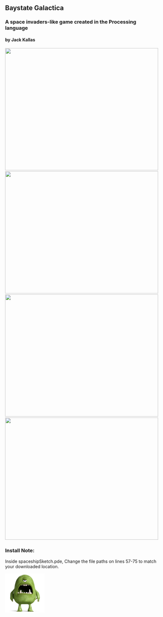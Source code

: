 ## Baystate Galactica
### A space invaders-like game created in the Processing language
#### by Jack Kallas

<img src="https://user-images.githubusercontent.com/39398421/46102753-1455e580-c19d-11e8-83bb-0e9474e801f0.png" width="500" height="400" >
<img src="https://user-images.githubusercontent.com/39398421/46102766-1c158a00-c19d-11e8-8aee-ffea2574eeec.png" width="500" height="400" >
<img src="https://user-images.githubusercontent.com/39398421/46102774-1fa91100-c19d-11e8-8e36-9b1c3c8f2ed8.png" width="500" height="400" >
<img src="https://user-images.githubusercontent.com/39398421/46102779-233c9800-c19d-11e8-98f4-5dda83b473e0.png" width="500" height="400" >

### Install Note:
Inside spaceshipSketch.pde, Change the file paths on lines 57-75 to match your downloaded location.

![alt text](/spaceMonster.png)
